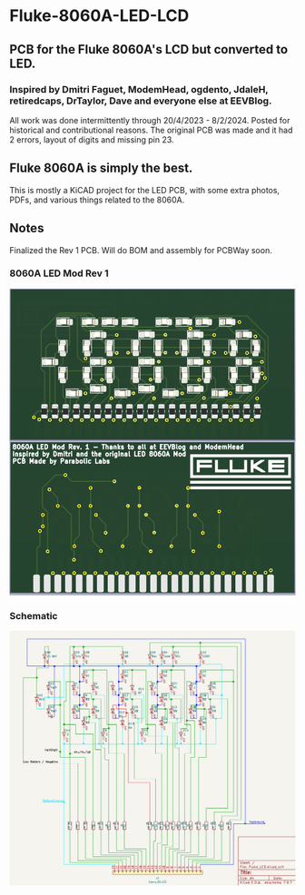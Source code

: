 # Fluke-8060A-LED-LCD
## PCB for the Fluke 8060A's LCD but converted to LED.
### Inspired by Dmitri Faguet, ModemHead, ogdento, JdaleH, retiredcaps, DrTaylor, Dave and everyone else at EEVBlog.
All work was done intermittently through 20/4/2023 - 8/2/2024. Posted for historical and contributional reasons. The original PCB was made and it had 2 errors, layout of digits and missing pin 23.

## Fluke 8060A is simply the best.
This is mostly a KiCAD project for the LED PCB, with some extra photos, PDFs, and various things related to the 8060A.

## Notes
Finalized the Rev 1 PCB. Will do BOM and assembly for PCBWay soon.

### 8060A LED Mod Rev 1
![alt text](8060A_LED_Mod_Rev1.png)

### Schematic
![alt text](/Renders/Schematic.png)

